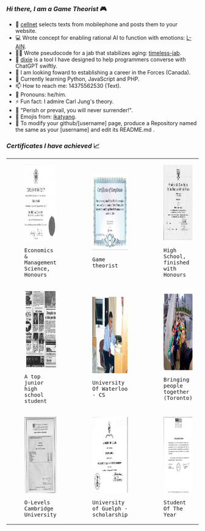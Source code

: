 ### _Hi there, I am a Game Theorist_ :video_game:

- 📲 [cellnet](https://github.com/salmanshuaib/cellnet) selects texts from mobilephone and posts them to your website. 
- :computer: Wrote concept for enabling rational AI to function with emotions: [L-AIN](https://github.com/salmanshuaib/L-AIN).
- 🧑‍⚕️ Wrote pseudocode for a jab that stabilizes aging: [timeless-jab](https://github.com/salmanshuaib/timeless-jab).
- 🚀 [dixie](https://github.com/salmanshuaib/dixie) is a tool I have designed to help programmers converse with ChatGPT swiftly.
- 🔭 I am looking foward to establishing a career in the Forces (Canada).
- 🌱 Currently learning Python, JavaScript and PHP.
- 📫 How to reach me: 14375562530 (Text).
- 💬 Pronouns: he/him.
- ⚡ Fun fact: I admire Carl Jung's theory.
- :scroll: "Perish or prevail, you will never surrender!". 
- :eyes: Emojis from: [ikatyang](https://github.com/ikatyang/emoji-cheat-sheet).
- :muscle: To modify your github/[username] page, produce a Repository named the same as your [username] and edit its README.md .


### _Certificates I have achieved_ :chart_with_upwards_trend:

<!-- <style>
    img {
        max-width: 300px;
        max-height: 200px;
    }
</style>
-->

<table>
    <tr>
        <td>
            <div>
            <kbd>
            <figure>
            <img alt="Salman Shuaib - Bachelor Of Commerce (Honors) in Economics and Management Science from Ryerson University (TMU)]" src="https://github.com/salmanshuaib/salmanshuaib/blob/main/certs/Ryerson%20Univesity%20-%20BComm%20(Hons).JPG"  width="300" height="200"/>
            <p>Economics & Management Science, Honours</p>
            </figure>
            </kbd>
            </div>
        </td>
        <td>
            <div>
            <kbd>
            <figure>
            <img alt="Salman Shuaib - certified Game Theorist" src="https://github.com/salmanshuaib/salmanshuaib/blob/main/certs/Game%20Theory.JPG"  width="300" height="200"/>
            <p>Game theorist</p>
            </figure>
            </kbd>
            </div>
        </td>
       <td>
            <div>
            <kbd>
            <figure>
            <img alt="Salman Shuaib - Ontario Secondary School Diploma" src="https://github.com/salmanshuaib/salmanshuaib/blob/main/certs/OSSD13.JPG"  width="300" height="200"/>
            <p>High School, finished with Honours</p>
            </figure>
            </kbd>
            </div>
        </td>
    </tr>
    <tr>
        <td>
            <div>
            <kbd>
            <figure>
            <img alt="Salman Shuaib - a High School top student from Pakistan" src="https://github.com/salmanshuaib/salmanshuaib/blob/main/certs/Acing%20Cambridge%20University%20O-Levels.JPG"  width="300" height="200"/>
            <p>A top junior high school student</p>
            </figure>
            </kbd>
            </div>
        </td>
        <td>
            <div>
            <kbd>
            <figure>
            <img alt="Salman Shuaib - Pink Tied at the CLT, University Of Waterloo" src="https://github.com/salmanshuaib/salmanshuaib/blob/main/certs/University%20Of%20Waterloo%20pink%20tie%20faculty%20mathematics.jpg"  width="300" height="200"/>
            <p>University Of Waterloo - CS</p>
            </figure>
            </kbd>
            </div>
        </td>
        <td>
            <div>
            <kbd>
            <figure>
            <img alt="Salman Shuaib - revived Toronto Watergun Fight at Nathan Phillips Square" src="https://github.com/salmanshuaib/salmanshuaib/blob/main/certs/Toronto%20Watergun%20Fight%20Revived%20-%20June%2014%202015%20-%2011220837_880180965406286_6292100396274192329_n.jpg"  width="300" height="200"/>
            <p>Bringing people together (Toronto)</p>
            </figure>
            </kbd>
            </div>
        </td>
    </tr>
    <tr>
        <td>
            <div>
            <kbd>
            <figure>
            <img alt="Salman Shuaib - GCE O Levels - Cambridge University" src="https://github.com/salmanshuaib/salmanshuaib/blob/main/certs/GCE%20O%20Levels%20-%20Cambridge.JPG"  width="300" height="200"/>
            <p>O-Levels Cambridge University</p>
            </figure>
            </kbd>
            </div>
        </td>
        <td>
            <div>
            <kbd>
            <figure>
            <img alt="Salman Shuaib - finished 6 High School Subjects in 6 months with awesome grades" src="https://github.com/salmanshuaib/salmanshuaib/blob/main/certs/University%20of%20Guelph%20-%20scholarsh.JPG"  width="300" height="200"/>
            <p>University of Guelph - scholarship</p>
            </figure>
            </kbd>
            </div>
        </td>
        <td>
            <div>
            <kbd>
            <figure>
            <img alt="Salman Shuaib - all around class act" src="https://github.com/salmanshuaib/salmanshuaib/blob/main/certs/Student%20of%20the%20Year%202000AD.JPG"  width="300" height="200"/>
            <p>Student Of The Year</p>
            </figure>
            </kbd>
            </div>
        </td>
    </tr>



    
    
</table>